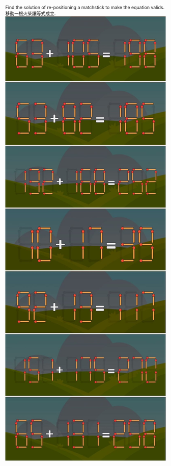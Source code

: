 Find the solution of re-positioning a matchstick to make the equation valids.<br>
移動一根火柴讓等式成立.
<img src="1.jpg">
<img src="2.jpg">
<img src="3.jpg">
<img src="4.jpg">
<img src="5.jpg">
<img src="6.jpg">
<img src="7.jpg">
